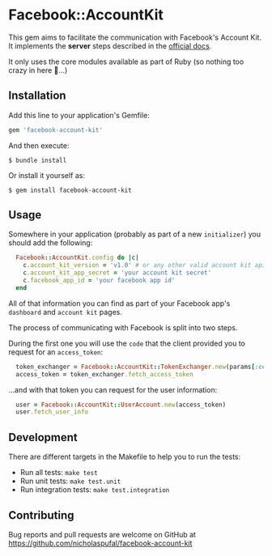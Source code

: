 # Facebook::AccountKit

This gem aims to facilitate the communication with Facebook's Account Kit. It implements the **server** steps described in the [official docs](https://developers.facebook.com/docs/accountkit/web).

It only uses the core modules available as part of Ruby (so nothing too crazy in here 😬...)

## Installation

Add this line to your application's Gemfile:

```ruby
gem 'facebook-account-kit'
```

And then execute:

    $ bundle install

Or install it yourself as:

    $ gem install facebook-account-kit

## Usage

Somewhere in your application (probably as part of a new `initializer`) you should add the following:

```ruby
  Facebook::AccountKit.config do |c|
    c.account_kit_version = 'v1.0' # or any other valid account kit api version
    c.account_kit_app_secret = 'your account kit secret'
    c.facebook_app_id = 'your facebook app id'
  end
```

All of that information you can find as part of your Facebook app's `dashboard` and `account kit` pages.

The process of communicating with Facebook is split into two steps.

During the first one you will use the `code` that the client provided you to request for an `access_token`:

```ruby
  token_exchanger = Facebook::AccountKit::TokenExchanger.new(params[:code])
  access_token = token_exchanger.fetch_access_token
```

...and with that token you can request for the user information:

```ruby
  user = Facebook::AccountKit::UserAccount.new(access_token)
  user.fetch_user_info
```

## Development

There are different targets in the Makefile to help you to run the tests:

* Run all tests: `make test`
* Run unit tests: `make test.unit`
* Run integration tests: `make test.integration`

## Contributing

Bug reports and pull requests are welcome on GitHub at https://github.com/nicholaspufal/facebook-account-kit

